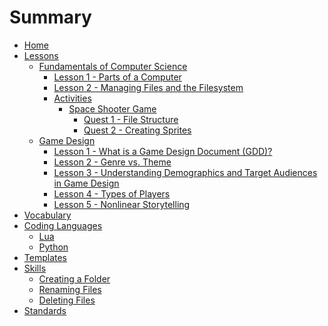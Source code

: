 # Summary

- [Home](./home.md)
- [Lessons](./lessons.md)
  - [Fundamentals of Computer Science]()
    - [Lesson 1 - Parts of a Computer](lessons/fcs/lesson_1.md)
    - [Lesson 2 - Managing Files and the Filesystem](lessons/fcs/lesson_2.md)
    - [Activities]()
      - [Space Shooter Game](./lessons/fcs/activities/space_shooter/space_shooter_overview.md)
        - [Quest 1 - File Structure](./lessons/fcs/activities/space_shooter/quest1_file_structure.md)
        - [Quest 2 - Creating Sprites](./lessons/fcs/activities/space_shooter/quest2_sprites.md)
  - [Game Design]()
    - [Lesson 1 - What is a Game Design Document (GDD)?](lessons/gpd/lesson_1.md)
    - [Lesson 2 - Genre vs. Theme](lessons/gpd/lesson_2.md)
    - [Lesson 3 - Understanding Demographics and Target Audiences in Game Design](lessons/gpd/lesson_3.md)
    - [Lesson 4 - Types of Players](lessons/gpd/lesson_4.md)
    - [Lesson 5 - Nonlinear Storytelling](lessons/gpd/lesson_5.md)
- [Vocabulary](./vocabulary.md)
- [Coding Languages](./langs.md)
  <!--   - [C++]()
    - [CSS]()
    - [HTML]()
  - [JavaScript]()
  - [TypeScript]()-->
  - [Lua](./langs/lua.md)
  - [Python](./langs/python.md)
  <!-- - [Rust]()
  - [Sass]() -->
- [Templates](./templates.md)
- [Skills](./skills/skills.md)
  - [Creating a Folder](./skills/basic_skills/create_folder.md)
  - [Renaming Files](./skills/basic_skills/renaming_files.md)
  - [Deleting Files](./skills/basic_skills/deleting_files.md)
- [Standards](./standards.md)
